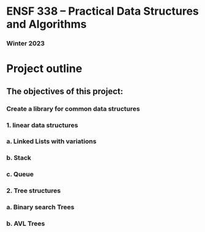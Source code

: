 # ENSF 338 – Practical Data Structures and Algorithms
### Winter 2023
# Project outline
## The objectives of this project:
### Create a library for common data structures
### 1. linear data structures
### a. Linked Lists with variations
### b. Stack
### c. Queue
### 2. Tree structures
### a. Binary search Trees
### b. AVL Trees


